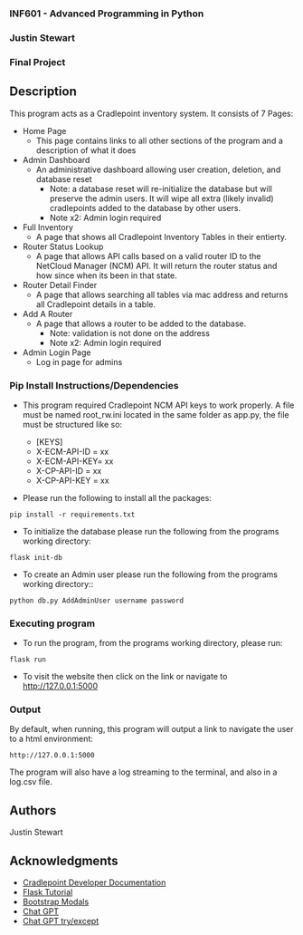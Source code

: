 ### INF601 - Advanced Programming in Python
### Justin Stewart
### Final Project

## Description
This program acts as a Cradlepoint inventory system.
It consists of 7 Pages:
* Home Page
  * This page contains links to all other sections of the program and a description of what it does
* Admin Dashboard
  * An administrative dashboard allowing user creation, deletion, and database reset
    * Note: a database reset will re-initialize the database but will preserve the admin users. It will wipe all extra (likely invalid) cradlepoints added to the database by other users.
    * Note x2: Admin login required
* Full Inventory
  * A page that shows all Cradlepoint Inventory Tables in their entierty.
* Router Status Lookup
  * A page that allows API calls based on a valid router ID to the NetCloud Manager (NCM) API. It will return the router status and how since when its been in that state.
* Router Detail Finder
  * A page that allows searching all tables via mac address and returns all Cradlepoint details in a table.
* Add A Router
  * A page that allows a router to be added to the database. 
    * Note: validation is not done on the address
    * Note x2: Admin login required
* Admin Login Page
  * Log in page for admins

### Pip Install Instructions/Dependencies
* This program required Cradlepoint NCM API keys to work properly. A file must be named root_rw.ini located in the same folder as app.py, the file must be structured like so:
  * [KEYS]
  * X-ECM-API-ID = xx
  * X-ECM-API-KEY= xx
  * X-CP-API-ID = xx
  * X-CP-API-KEY = xx


* Please run the following to install all the packages:
```
pip install -r requirements.txt
```
* To initialize the database please run the following from the programs working directory:
```
flask init-db
```
* To create an Admin user please run the following from the programs working directory::
```
python db.py AddAdminUser username password
```

### Executing program

* To run the program, from the programs working directory, please run:
```
flask run
```
* To visit the website then click on the link or navigate to http://127.0.0.1:5000

### Output
By default, when running, this program will output a link to navigate the user to a html environment:
```
http://127.0.0.1:5000
```
The program will also have a log streaming to the terminal, and also in a log.csv file.
## Authors
Justin Stewart

## Acknowledgments
* [Cradlepoint Developer Documentation](https://developer.cradlepoint.com/)
* [Flask Tutorial](https://flask.palletsprojects.com/en/stable/tutorial/)
* [Bootstrap Modals](https://getbootstrap.com/docs/4.0/components/modal/)
* [Chat GPT](https://chatgpt.com/)
* [Chat GPT try/except](https://chatgpt.com/share/67580de6-2140-8008-88a4-ac8192d7dfec)
